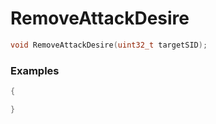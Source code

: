 # RemoveAttackDesire
```cpp - C++
void RemoveAttackDesire(uint32_t targetSID);
```

### Examples
```cpp - C++
{

}
```
